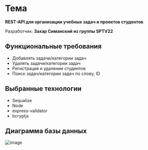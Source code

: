 # Тема
**REST-API для организации учебных задач и проектов студентов**

Разработчик: **Захар Симанский из группы SPTV22**

## Функциональные требования
- Добавлять задачи/категории задач
- Удалять задачи/категории задач
- Регистрация и удаление студентов
- Поиск задач/категории задач по слову, ID

## Выбранные технологии
- Sequalize
- Node
- express-validator
- bcryptjs

## Диаграмма базы данных
![image](https://github.com/user-attachments/assets/ec3c3258-c99e-48e7-9e43-28a7883a41d3)

